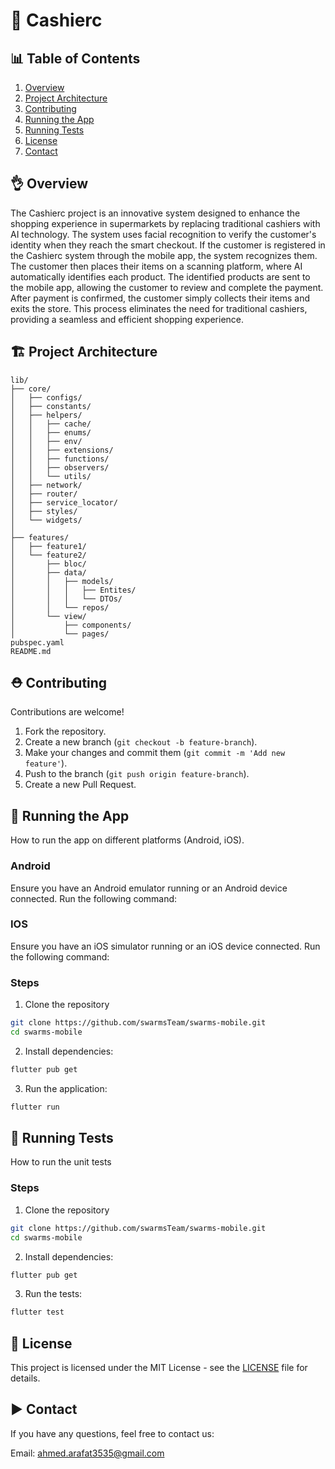# 🥇 Cashierc

## 📊 Table of Contents

1. [Overview](#-Overview)
2. [Project Architecture](#%EF%B8%8F-project-architecture)
3. [Contributing](#%EF%B8%8F-contributing)
4. [Running the App](#-running-the-app)
5. [Running Tests](#-running-tests)
6. [License](#-license)
7. [Contact](#%EF%B8%8F-contact)

## 👌 Overview

The Cashierc project is an innovative system designed to enhance the shopping experience in supermarkets by replacing traditional cashiers with AI technology. The system uses facial recognition to verify the customer's identity when they reach the smart checkout. If the customer is registered in the Cashierc system through the mobile app, the system recognizes them. The customer then places their items on a scanning platform, where AI automatically identifies each product. The identified products are sent to the mobile app, allowing the customer to review and complete the payment. After payment is confirmed, the customer simply collects their items and exits the store. This process eliminates the need for traditional cashiers, providing a seamless and efficient shopping experience.

## 🏗️ Project Architecture

```
lib/
├── core/
│   ├── configs/
│   ├── constants/
│   ├── helpers/
│   │   ├── cache/ 
│   │   ├── enums/ 
│   │   ├── env/ 
│   │   ├── extensions/ 
│   │   ├── functions/ 
│   │   ├── observers/ 
│   │   └── utils/
│   ├── network/
│   ├── router/
│   ├── service_locator/
│   ├── styles/
│   └── widgets/
│ 
├── features/
│   ├── feature1/
│   └── feature2/
│       ├── bloc/ 
│       ├── data/ 
│       │   ├── models/ 
│       │   │   ├── Entites/ 
│       │   │   └── DTOs/
│       │   └── repos/
│       └── view/
│           ├── components/ 
│           └── pages/
pubspec.yaml
README.md
```


## ⛑️ Contributing

Contributions are welcome!

1. Fork the repository.
2. Create a new branch (`git checkout -b feature-branch`).
3. Make your changes and commit them (`git commit -m 'Add new feature'`).
4. Push to the branch (`git push origin feature-branch`).
5. Create a new Pull Request.

## 🚀 Running the App

How to run the app on different platforms (Android, iOS).

### Android
Ensure you have an Android emulator running or an Android device connected.
Run the following command:

### IOS
Ensure you have an iOS simulator running or an iOS device connected.
Run the following command:

### Steps

1. Clone the repository

```sh
git clone https://github.com/swarmsTeam/swarms-mobile.git
cd swarms-mobile
```

2. Install dependencies:

```sh
flutter pub get
```

3. Run the application:

```sh
flutter run
```

## 🔧 Running Tests

How to run the unit tests

### Steps

1. Clone the repository

```sh
git clone https://github.com/swarmsTeam/swarms-mobile.git
cd swarms-mobile
```

2. Install dependencies:

```sh
flutter pub get
```

3. Run the tests:

```sh
flutter test
```


## 📁 License

This project is licensed under the MIT License - see the [LICENSE](LICENSE) file for details.

## ▶️ Contact

If you have any questions, feel free to contact us:

Email: ahmed.arafat3535@gmail.com
